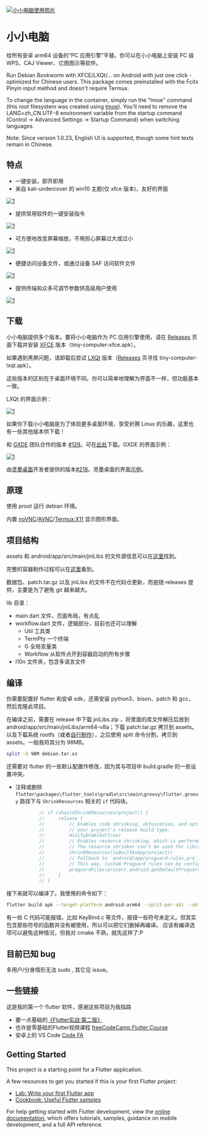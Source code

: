 [![小小电脑使用照片](https://github.com/Cateners/tiny_computer/raw/master/readme/cover0.png)](https://github.com/Cateners/tiny_computer/blob/master/readme/cover0.png)

# 小小电脑

给所有安卓 arm64 设备的“PC 应用引擎”平替。你可以在小小电脑上安装 PC 级 WPS、CAJ Viewer、亿图图示等软件。

Run Debian Bookworm with XFCE/LXQt/... on Android with just one click - optimized for Chinese users. This package comes preinstalled with the Fcitx Pinyin input method and doesn't require Termux.

To change the language in the container, simply run the "tmoe" command (this root filesystem was created using [tmoe](https://github.com/2moe/tmoe)). You'll need to remove the LANG=zh_CN.UTF-8 environment variable from the startup command (Control -> Advanced Settings -> Startup Command) when switching languages.

Note: Since version 1.0.23, English UI is supported, though some hint texts remain in Chinese.

## 特点

- 一键安装，即开即用
- 来自 kali-undercover 的 win10 主题(仅 xfce 版本)，友好的界面

[![1](https://github.com/Cateners/tiny_computer/raw/master/readme/img1.png)](https://github.com/Cateners/tiny_computer/blob/master/readme/img1.png)

- 提供常用软件的一键安装指令

[![1](https://github.com/Cateners/tiny_computer/raw/master/readme/img2.png)](https://github.com/Cateners/tiny_computer/blob/master/readme/img2.png)

- 可方便地改变屏幕缩放，不用担心屏幕过大或过小

[![1](https://github.com/Cateners/tiny_computer/raw/master/readme/img3.gif)](https://github.com/Cateners/tiny_computer/blob/master/readme/img3.gif)

- 便捷访问设备文件，或通过设备 SAF 访问软件文件

[![1](https://github.com/Cateners/tiny_computer/raw/master/readme/img4.png)](https://github.com/Cateners/tiny_computer/blob/master/readme/img4.png)

- 提供终端和众多可调节参数供高级用户使用

[![1](https://github.com/Cateners/tiny_computer/raw/master/readme/img5.png)](https://github.com/Cateners/tiny_computer/blob/master/readme/img5.png)

## 下载

小小电脑提供多个版本。要将小小电脑作为 PC 应用引擎使用，请在 [Releases](https://github.com/Cateners/tiny_computer/releases) 页面下载并安装 [XFCE](https://xfce.org/) 版本（tiny-computer-xfce.apk）。

如果遇到黑屏问题，请卸载后尝试 [LXQt](https://lxqt-project.org/) 版本（[Releases](https://github.com/Cateners/tiny_computer/releases) 页寻找 tiny-computer-lxqt.apk）。

这些版本的区别在于桌面环境不同。你可以简单地理解为界面不一样，但功能基本一致。

LXQt 的界面示例：

[![1](https://camo.githubusercontent.com/016ff8803c228f26db750c8424777d8e04a3aebec4ff11d8436a0b22a2e6f58a/68747470733a2f2f6c7871742d70726f6a6563742e6f72672f696d616765732f73637265656e73686f74732f616d6269616e63652e706e67)](https://camo.githubusercontent.com/016ff8803c228f26db750c8424777d8e04a3aebec4ff11d8436a0b22a2e6f58a/68747470733a2f2f6c7871742d70726f6a6563742e6f72672f696d616765732f73637265656e73686f74732f616d6269616e63652e706e67)

如果你下载小小电脑是为了体验更多桌面环境，享受折腾 Linux 的乐趣，这里也有一些其他版本供下载！

和 [GXDE](https://www.gxde.org/) 团队合作的版本 [#129](https://github.com/Cateners/tiny_computer/issues/129)。可在[此处](https://mirrors.sdu.edu.cn/spark-store-repository/GXDE-OS/APK/)下载。GXDE 的界面示例：

[![1](https://www.gxde.top/1.jpg)](https://www.gxde.top/1.jpg)

由[灵墨桌面](https://www.lingmo.org/)开发者提供的版本[#218](https://github.com/Cateners/tiny_computer/issues/218)。灵墨桌面的界面[示例](https://www.bilibili.com/video/BV1Ci421R7AR)。

## 原理

使用 proot 运行 debian 环境。

内置 [noVNC](https://github.com/novnc/noVNC)/[AVNC](https://github.com/gujjwal00/avnc)/[Termux:X11](https://github.com/termux/termux-x11) 显示图形界面。

## 项目结构

assets 和 android/app/src/main/jniLibs 的文件源信息可以在[这里](https://github.com/Cateners/tiny_computer/blob/master/extra/readme.md)找到。

完整的容器制作过程可以在[这里](https://github.com/Cateners/tiny_computer/blob/master/extra/build-tiny-rootfs.md)看到。

数据包、patch.tar.gz 以及 jniLibs 的文件不在代码仓更新，而是随 releases 提供，主要是为了避免 git 越来越大。

lib 目录：

- main.dart 文件，页面布局，有点乱
- workflow.dart 文件，逻辑部分，目前也还可以理解
	- Util 工具类
	- TermPty 一个终端
	- G 全局变量类
	- Workflow 从软件点开到容器启动的所有步骤
- l10n 文件夹，包含多语言文件

## 编译

你需要配置好 flutter 和安卓 sdk，还需安装 python3、bison、patch 和 gcc，然后克隆此项目。

在编译之前，需要在 release 中下载 jniLibs.zip ，将里面的库文件解压后放到 android/app/src/main/jniLibs/arm64-v8a；下载 patch.tar.gz 拷贝到 assets。以及下载系统 rootfs（或者[自行制作](https://github.com/Cateners/tiny_computer/blob/master/extra/build-tiny-rootfs.md)），之后使用 split 命令分割，拷贝到 assets。一般我将其分为 98MB。

```bash
split -b 98M debian.tar.xz
```

还需要对 flutter 的一些默认配置作修改，因为其与项目中 build.gradle 的一些设置冲突。

- 注释或删除 `flutter\packages\flutter_tools\gradle\src\main\groovy\flutter.groovy` 路径下与 `ShrinkResources` 相关的 `if` 代码块。

```groovy
            // if (shouldShrinkResources(project)) {
            //     release {
            //         // Enables code shrinking, obfuscation, and optimization for only
            //         // your project's release build type.
            //         minifyEnabled(true)
            //         // Enables resource shrinking, which is performed by the Android Gradle plugin.
            //         // The resource shrinker can't be used for libraries.
            //         shrinkResources(isBuiltAsApp(project))
            //         // Fallback to `android/app/proguard-rules.pro`.
            //         // This way, custom Proguard rules can be configured as needed.
            //         proguardFiles(project.android.getDefaultProguardFile("proguard-android-optimize.txt"), flutterProguardRules, "proguard-rules.pro")
            //     }
            // }
```

接下来就可以编译了。我使用的命令如下：

```bash
flutter build apk --target-platform android-arm64 --split-per-abi --obfuscate  --split-debug-info=tiny_computer/sdi
```

有一些 C 代码可能报错。比如 KeyBind.c 等文件，报错一些符号未定义。但其实包含那些符号的函数并没有被使用，所以可以把它们删掉再编译。 应该有编译选项可以避免这种情况，但我对 cmake 不熟，就先这样了:P

## 目前已知 bug

多用户/分身情形无法 sudo , 其它见 issue。

## 一些链接

这是我的第一个 flutter 软件，感谢这些项目为我指路

- 要一点基础的[《Flutter实战·第二版》](https://book.flutterchina.club/)
- 也许是零基础的Flutter视频课程 [freeCodeCamp Flutter Course](https://www.youtube.com/watch?v=wFn-m-OgKPU&list=PL6yRaaP0WPkVtoeNIGqILtRAgd3h2CNpT)
- 安卓上的 VS Code [Code FA](https://github.com/nightmare-space/vscode_for_android)

## Getting Started

This project is a starting point for a Flutter application.

A few resources to get you started if this is your first Flutter project:

- [Lab: Write your first Flutter app](https://docs.flutter.dev/get-started/codelab)
- [Cookbook: Useful Flutter samples](https://docs.flutter.dev/cookbook)

For help getting started with Flutter development, view the [online documentation](https://docs.flutter.dev/), which offers tutorials, samples, guidance on mobile development, and a full API reference.
